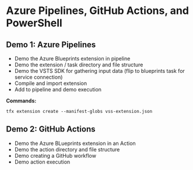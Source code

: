 # Azure Pipelines, GitHub Actions, and PowerShell

## Demo 1: Azure Pipelines

- Demo the Azure Blueprints extension in pipeline
- Demo the extension / task directory and file structure
- Demo the VSTS SDK for gathering input data (flip to blueprints task for service connection)
- Compile and import extension
- Add to pipeline and demo execution

**Commands:**

```
tfx extension create --manifest-globs vss-extension.json
```

## Demo 2: GitHub Actions

- Demo the Azure BLueprints extension in an Action
- Demo the action directory and file structure
- Demo creating a GitHub workflow
- Demo action execution